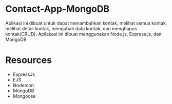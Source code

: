 # Contact-App-MongoDB

Aplikasi ini dibuat untuk dapat menambahkan kontak, melihat semua kontak, melihat detail kontak, mengubah data kontak, dan menghapus kontak(CRUD). Apilakasi ini dibuat menggunakan Node.js, Express.js, dan MongoDB

# Resources 
* ExpressJs
* EJS
* Nodemon
* MongoDB
* Mongoose
